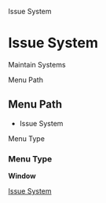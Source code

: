 
Issue System
# Issue System


Maintain Systems

Menu Path
## Menu Path



- Issue System

Menu Type
### Menu Type

**Window**


[Issue System](../../functional-guide/window/window-issue-system.md)